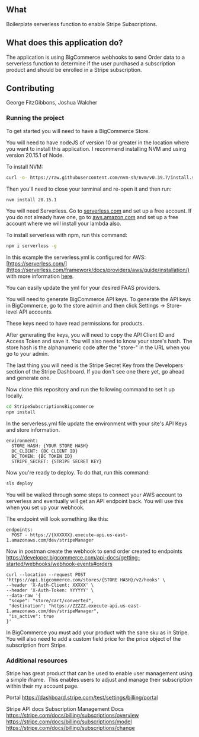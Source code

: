 ## What

Boilerplate serverless function to enable Stripe Subscriptions.

## What does this application do?

The application is using BigCommerce webhooks to send Order data to a serverless function to determine if the user purchased a subscription product and should be enrolled in a Stripe subscription.

## Contributing

George FitzGibbons, Joshua Walcher

### Running the project

To get started you will need to have a BigCommerce Store.

You will need to have nodeJS of version 10 or greater in the location where you want to install this application. I recommend installing NVM and using version 20.15.1 of Node.

To install NVM:
```bash
curl -o- https://raw.githubusercontent.com/nvm-sh/nvm/v0.39.7/install.sh | bash
```
Then you'll need to close your terminal and re-open it and then run:
```bash
nvm install 20.15.1
```

You will need Serverless. Go to [serverless.com](https://serverless.com) and set up a free account. If you do not already have one, go to [aws.amazon.com](https://aws.amazon.com) and set up a free account where we will install your lambda also.

To install serverless with npm, run this command:
```bash
npm i serverless -g
```

In this example the serverless.yml is configured for AWS:
[https://serverless.com/](https://serverless.com/framework/docs/providers/aws/guide/installation/) with more information [here](https://www.serverless.com/framework/docs/getting-started).

You can easily update the yml for your desired FAAS providers.

You will need to generate BigCommerce API keys. To generate the API keys in BigCommerce, go to the store admin and then click Settings -> Store-level API accounts.

These keys need to have read permissions for products.

After generating the keys, you will need to copy the API Client ID and Access Token and save it. You will also need to know your store's hash. The store hash is the alphanumeric code after the "store-" in the URL when you go to your admin.

The last thing you will need is the Stripe Secret Key from the Developers section of the Stripe Dashboard. If you don't see one there yet, go ahead and generate one.

Now clone this repository and run the following command to set it up locally.

```bash
cd StripeSubscriptionsBigcommerce
npm install
```
In the serverless.yml file update the environment with your site's API Keys and store information.

```
environment:
  STORE_HASH: {YOUR STORE HASH}
  BC_CLIENT: {BC CLIENT ID}
  BC_TOKEN: {BC TOKEN ID}
  STRIPE_SECRET: {STRIPE SECRET KEY}
```

Now you're ready to deploy. To do that, run this command:

```bash
sls deploy
```
You will be walked through some steps to connect your AWS account to serverless and eventually will get an API endpoint back. You will use this when you set up your webhook.

The endpoint will look something like this:
```
endpoints:
  POST - https://{XXXXXX}.execute-api.us-east-1.amazonaws.com/dev/stripeManager
```

Now in postman create the webhook to send order created to endpoints
https://developer.bigcommerce.com/api-docs/getting-started/webhooks/webhook-events#orders

```
curl --location --request POST 'https://api.bigcommerce.com/stores/{STORE HASH}/v2/hooks' \
--header 'X-Auth-Client: XXXXX' \
--header 'X-Auth-Token: YYYYYY' \
--data-raw '{
 "scope": "store/cart/converted",
 "destination": "https://ZZZZZ.execute-api.us-east-1.amazonaws.com/dev/stripeManager",
 "is_active": true
}'
```

In BigCommerce you must add your product with the sane sku as in Stripe. You will also need to add a custom field price for the price object of the subscription from Stripe.

### Additional resources

Stripe has great product that can be used to enable user management using a simple iframe.  This enables users to adjust and manage their subscription within their my account page.

Portal
https://dashboard.stripe.com/test/settings/billing/portal

Stripe API docs
Subscription Management Docs
https://stripe.com/docs/billing/subscriptions/overview
https://stripe.com/docs/billing/subscriptions/model
https://stripe.com/docs/billing/subscriptions/change


